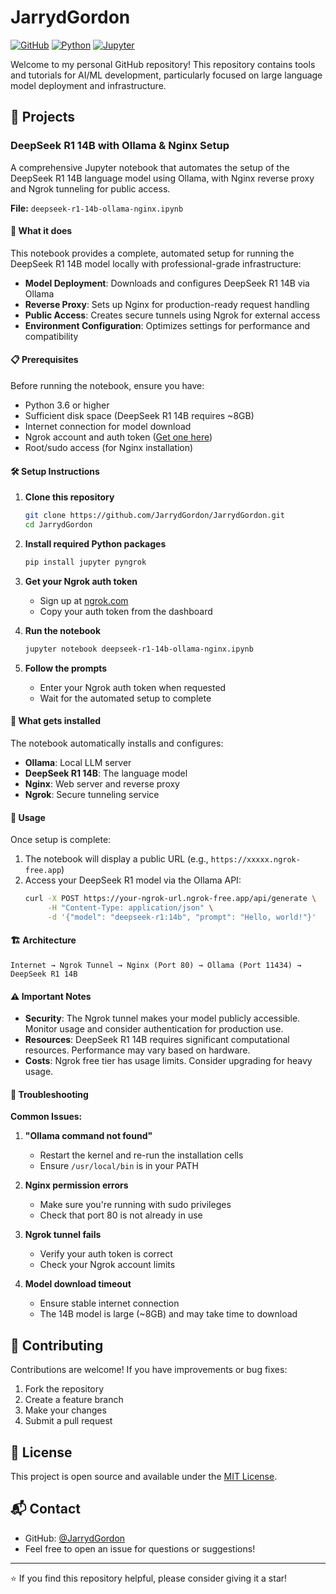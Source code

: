 # JarrydGordon

[![GitHub](https://img.shields.io/badge/GitHub-JarrydGordon-blue?style=flat-square&logo=github)](https://github.com/JarrydGordon)
[![Python](https://img.shields.io/badge/Python-3.6+-blue?style=flat-square&logo=python)](https://www.python.org/)
[![Jupyter](https://img.shields.io/badge/Jupyter-Notebook-orange?style=flat-square&logo=jupyter)](https://jupyter.org/)

Welcome to my personal GitHub repository! This repository contains tools and tutorials for AI/ML development, particularly focused on large language model deployment and infrastructure.

## 🚀 Projects

### DeepSeek R1 14B with Ollama & Nginx Setup

A comprehensive Jupyter notebook that automates the setup of the DeepSeek R1 14B language model using Ollama, with Nginx reverse proxy and Ngrok tunneling for public access.

**File:** `deepseek-r1-14b-ollama-nginx.ipynb`

#### 🎯 What it does

This notebook provides a complete, automated setup for running the DeepSeek R1 14B model locally with professional-grade infrastructure:

- **Model Deployment**: Downloads and configures DeepSeek R1 14B via Ollama
- **Reverse Proxy**: Sets up Nginx for production-ready request handling
- **Public Access**: Creates secure tunnels using Ngrok for external access
- **Environment Configuration**: Optimizes settings for performance and compatibility

#### 📋 Prerequisites

Before running the notebook, ensure you have:

- Python 3.6 or higher
- Sufficient disk space (DeepSeek R1 14B requires ~8GB)
- Internet connection for model download
- Ngrok account and auth token ([Get one here](https://ngrok.com/))
- Root/sudo access (for Nginx installation)

#### 🛠️ Setup Instructions

1. **Clone this repository**
   ```bash
   git clone https://github.com/JarrydGordon/JarrydGordon.git
   cd JarrydGordon
   ```

2. **Install required Python packages**
   ```bash
   pip install jupyter pyngrok
   ```

3. **Get your Ngrok auth token**
   - Sign up at [ngrok.com](https://ngrok.com/)
   - Copy your auth token from the dashboard

4. **Run the notebook**
   ```bash
   jupyter notebook deepseek-r1-14b-ollama-nginx.ipynb
   ```

5. **Follow the prompts**
   - Enter your Ngrok auth token when requested
   - Wait for the automated setup to complete

#### 🔧 What gets installed

The notebook automatically installs and configures:

- **Ollama**: Local LLM server
- **DeepSeek R1 14B**: The language model
- **Nginx**: Web server and reverse proxy
- **Ngrok**: Secure tunneling service

#### 📡 Usage

Once setup is complete:

1. The notebook will display a public URL (e.g., `https://xxxxx.ngrok-free.app`)
2. Access your DeepSeek R1 model via the Ollama API:
   ```bash
   curl -X POST https://your-ngrok-url.ngrok-free.app/api/generate \
        -H "Content-Type: application/json" \
        -d '{"model": "deepseek-r1:14b", "prompt": "Hello, world!"}'
   ```

#### 🏗️ Architecture

```
Internet → Ngrok Tunnel → Nginx (Port 80) → Ollama (Port 11434) → DeepSeek R1 14B
```

#### ⚠️ Important Notes

- **Security**: The Ngrok tunnel makes your model publicly accessible. Monitor usage and consider authentication for production use.
- **Resources**: DeepSeek R1 14B requires significant computational resources. Performance may vary based on hardware.
- **Costs**: Ngrok free tier has usage limits. Consider upgrading for heavy usage.

#### 🐛 Troubleshooting

**Common Issues:**

1. **"Ollama command not found"**
   - Restart the kernel and re-run the installation cells
   - Ensure `/usr/local/bin` is in your PATH

2. **Nginx permission errors**
   - Make sure you're running with sudo privileges
   - Check that port 80 is not already in use

3. **Ngrok tunnel fails**
   - Verify your auth token is correct
   - Check your Ngrok account limits

4. **Model download timeout**
   - Ensure stable internet connection
   - The 14B model is large (~8GB) and may take time to download

## 🤝 Contributing

Contributions are welcome! If you have improvements or bug fixes:

1. Fork the repository
2. Create a feature branch
3. Make your changes
4. Submit a pull request

## 📄 License

This project is open source and available under the [MIT License](LICENSE).

## 📬 Contact

- GitHub: [@JarrydGordon](https://github.com/JarrydGordon)
- Feel free to open an issue for questions or suggestions!

---

⭐ If you find this repository helpful, please consider giving it a star!